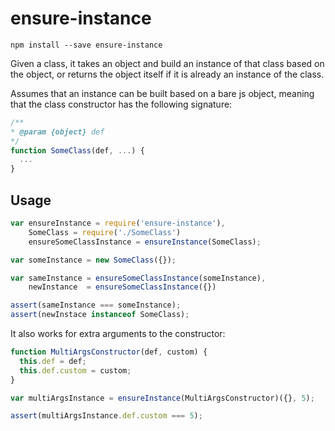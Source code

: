 # ensure-instance

`npm install --save ensure-instance`

Given a class, it takes an object and build an instance of that class based on the object, or returns the object itself if it is already an instance of the class.

Assumes that an instance can be built based on a bare js object, meaning that the class constructor has the following signature:
```js
/**
* @param {object} def
*/
function SomeClass(def, ...) {
  ...
}
```

## Usage

```js
var ensureInstance = require('ensure-instance'),
    SomeClass = require('./SomeClass')
    ensureSomeClassInstance = ensureInstance(SomeClass);

var someInstance = new SomeClass({});

var sameInstance = ensureSomeClassInstance(someInstance),
    newInstance  = ensureSomeClassInstance({})

assert(sameInstance === someInstance);
assert(newInstace instanceof SomeClass);
```

It also works for extra arguments to the constructor:
```js
function MultiArgsConstructor(def, custom) {
  this.def = def;
  this.def.custom = custom;
}

var multiArgsInstance = ensureInstance(MultiArgsConstructor)({}, 5);

assert(multiArgsInstance.def.custom === 5);
```

